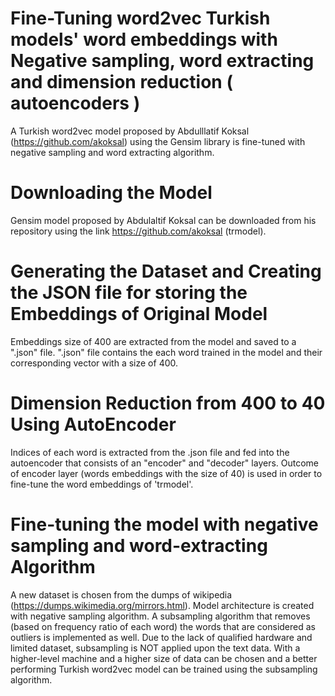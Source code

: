 # Fine-Tuning word2vec Turkish models' word embeddings with Negative sampling, word extracting and dimension reduction ( autoencoders )

A Turkish word2vec model proposed by Abdulllatif Koksal (https://github.com/akoksal) using the Gensim library is fine-tuned with negative sampling and word extracting algorithm.

# Downloading the Model

Gensim model proposed by Abdulaltif Koksal can be downloaded from his repository using the link https://github.com/akoksal (trmodel).

# Generating the Dataset and Creating the JSON file for storing the Embeddings of Original Model

Embeddings size of 400 are extracted from the model and saved to a ".json" file. 
".json" file contains the each word trained in the model and their corresponding vector with a size of 400.

# Dimension Reduction from 400 to 40 Using AutoEncoder

Indices of each word is extracted from the .json file and fed into the autoencoder that consists of an "encoder" and "decoder" layers.
Outcome of encoder layer (words embeddings with the size of 40) is used in order to fine-tune the word embeddings of 'trmodel'.

# Fine-tuning the model with negative sampling and word-extracting Algorithm

A new dataset is chosen from the dumps of wikipedia (https://dumps.wikimedia.org/mirrors.html).
Model architecture is created with negative sampling algorithm.
A subsampling algorithm that removes (based on frequency ratio of each word) the words that are considered as outliers is implemented as well. Due to the lack of qualified hardware and limited dataset, subsampling is NOT applied upon the text data. With a higher-level machine and a higher size of data can be chosen and a better performing Turkish word2vec model can be trained using the subsampling algorithm.
